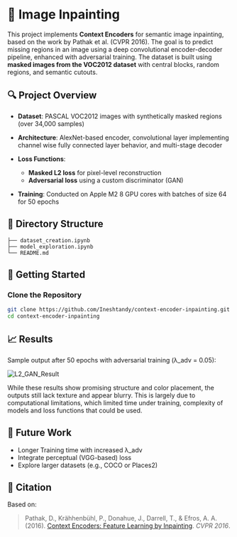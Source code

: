 # 🧠 Image Inpainting

This project implements **Context Encoders** for semantic image inpainting, based on the work by Pathak et al. (CVPR 2016). The goal is to predict missing regions in an image using a deep convolutional encoder-decoder pipeline, enhanced with adversarial training. The dataset is built using **masked images from the VOC2012 dataset** with central blocks, random regions, and semantic cutouts.

## 🔍 Project Overview

* **Dataset**: PASCAL VOC2012 images with synthetically masked regions (over 34,000 samples)
* **Architecture**: AlexNet-based encoder, convolutional layer implementing channel wise fully connected layer behavior, and multi-stage decoder
* **Loss Functions**:

  * **Masked L2 loss** for pixel-level reconstruction
  * **Adversarial loss** using a custom discriminator (GAN)
* **Training**: Conducted on Apple M2 8 GPU cores with batches of size 64 for 50 epochs

## 📂 Directory Structure

```
├── dataset_creation.ipynb
├── model_exploration.ipynb
└── README.md
```

## 🚀 Getting Started

### Clone the Repository

```bash
git clone https://github.com/Ineshtandy/context-encoder-inpainting.git
cd context-encoder-inpainting
```

## 📈 Results

Sample output after 50 epochs with adversarial training (λ\_adv = 0.05):

![L2_GAN_Result](https://github.com/user-attachments/assets/c7edd660-2f4a-4391-af7e-6dead7bfd3b6)

While these results show promising structure and color placement, the outputs still lack texture and appear blurry. This is largely due to computational limitations, which limited time under training, complexity of models and loss functions that could be used.

## 🧪 Future Work

* Longer Training time with increased λ\_adv
* Integrate perceptual (VGG-based) loss
* Explore larger datasets (e.g., COCO or Places2)

## 📝 Citation

Based on:

> Pathak, D., Krähhenbühl, P., Donahue, J., Darrell, T., & Efros, A. A. (2016). [Context Encoders: Feature Learning by Inpainting](https://arxiv.org/abs/1604.07379). *CVPR 2016*.
